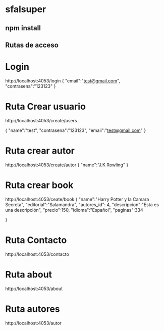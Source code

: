 # sfalsuper

## npm install

## Rutas de acceso

# Login
http://localhost:4053/login
{
  "email":"test@gmail.com",
  "contrasena":"123123"
}

# Ruta Crear usuario
http://localhost:4053/create/users

{
  "name":"test",
  "contrasena":"123123",
  "email":"test@gmail.com"
}

# Ruta crear autor
http://localhost:4053/create/autor
{
  "name":"J.K Rowling"
}

# Ruta crear book
http://localhost:4053/ceate/book
{
  "name":"Harry Potter y la Camara Secreta",
  "editorial":"Salamandra",
  "autores_id": 4,
  "descripcion":"Esta es una descripción",
  "precio":150,
  "idioma":"Español",
  "paginas":334
  
}
# Ruta Contacto
http://localhost:4053/contacto
# Ruta about
http://localhost:4053/about
# Ruta autores
http://localhost:4053/autor




